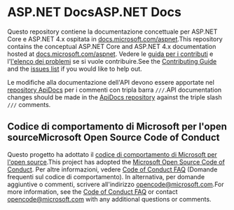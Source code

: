 # <a name="aspnet-docs"></a><span data-ttu-id="d32b1-101">ASP.NET Docs</span><span class="sxs-lookup"><span data-stu-id="d32b1-101">ASP.NET Docs</span></span>

<span data-ttu-id="d32b1-102">Questo repository contiene la documentazione concettuale per ASP.NET Core e ASP.NET 4.x ospitata in [docs.microsoft.com/aspnet](https://docs.microsoft.com/aspnet).</span><span class="sxs-lookup"><span data-stu-id="d32b1-102">This repository contains the conceptual ASP.NET Core and ASP.NET 4.x documentation hosted at [docs.microsoft.com/aspnet](https://docs.microsoft.com/aspnet).</span></span> <span data-ttu-id="d32b1-103">Vedere le [guida per i contributi](CONTRIBUTING.md) e l'[l'elenco dei problemi](https://github.com/aspnet/Docs/issues) se si vuole contribuire.</span><span class="sxs-lookup"><span data-stu-id="d32b1-103">See the [Contributing Guide](CONTRIBUTING.md) and the [issues list](https://github.com/aspnet/Docs/issues) if you would like to help out.</span></span>

<span data-ttu-id="d32b1-104">Le modifiche alla documentazione dell'API devono essere apportate nel [repository ApiDocs](https://github.com/aspnet/ApiDocs) per i commenti con tripla barra `///`.</span><span class="sxs-lookup"><span data-stu-id="d32b1-104">API documentation changes should be made in the [ApiDocs repository](https://github.com/aspnet/ApiDocs) against the triple slash `///` comments.</span></span>

## <a name="microsoft-open-source-code-of-conduct"></a><span data-ttu-id="d32b1-105">Codice di comportamento di Microsoft per l'open source</span><span class="sxs-lookup"><span data-stu-id="d32b1-105">Microsoft Open Source Code of Conduct</span></span>

<span data-ttu-id="d32b1-106">Questo progetto ha adottato il [codice di comportamento di Microsoft per l'open source](https://opensource.microsoft.com/codeofconduct/).</span><span class="sxs-lookup"><span data-stu-id="d32b1-106">This project has adopted the [Microsoft Open Source Code of Conduct](https://opensource.microsoft.com/codeofconduct/).</span></span>
<span data-ttu-id="d32b1-107">Per altre informazioni, vedere [Code of Conduct FAQ](https://opensource.microsoft.com/codeofconduct/faq/) (Domande frequenti sul codice di comportamento). In alternativa, per domande aggiuntive o commenti, scrivere all'indirizzo [opencode@microsoft.com](mailto:opencode@microsoft.com).</span><span class="sxs-lookup"><span data-stu-id="d32b1-107">For more information, see the [Code of Conduct FAQ](https://opensource.microsoft.com/codeofconduct/faq/) or contact [opencode@microsoft.com](mailto:opencode@microsoft.com) with any additional questions or comments.</span></span>
